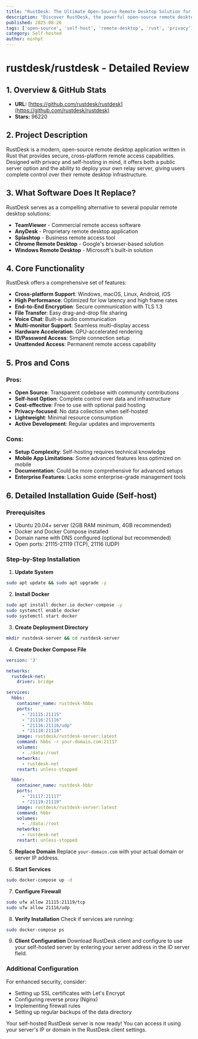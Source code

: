```yaml
---
title: "RustDesk: The Ultimate Open-Source Remote Desktop Solution for Self-Hosting"
description: "Discover RustDesk, the powerful open-source remote desktop application with 96k+ GitHub stars. Learn how to self-host it as a TeamViewer alternative."
published: 2025-08-26
tags: ['open-source', 'self-host', 'remote-desktop', 'rust', 'privacy']
category: Self-hosted
author: minhpt
---
```


# rustdesk/rustdesk - Detailed Review

## 1. Overview & GitHub Stats

- **URL:** [https://github.com/rustdesk/rustdesk](https://github.com/rustdesk/rustdesk)
- **Stars:** 96220

## 2. Project Description

RustDesk is a modern, open-source remote desktop application written in Rust that provides secure, cross-platform remote access capabilities. Designed with privacy and self-hosting in mind, it offers both a public server option and the ability to deploy your own relay server, giving users complete control over their remote desktop infrastructure.

## 3. What Software Does It Replace?

RustDesk serves as a compelling alternative to several popular remote desktop solutions:

- **TeamViewer** - Commercial remote access software
- **AnyDesk** - Proprietary remote desktop application
- **Splashtop** - Business remote access tool
- **Chrome Remote Desktop** - Google's browser-based solution
- **Windows Remote Desktop** - Microsoft's built-in solution

## 4. Core Functionality

RustDesk offers a comprehensive set of features:

- **Cross-platform Support**: Windows, macOS, Linux, Android, iOS
- **High Performance**: Optimized for low latency and high frame rates
- **End-to-End Encryption**: Secure communication with TLS 1.3
- **File Transfer**: Easy drag-and-drop file sharing
- **Voice Chat**: Built-in audio communication
- **Multi-monitor Support**: Seamless multi-display access
- **Hardware Acceleration**: GPU-accelerated rendering
- **ID/Password Access**: Simple connection setup
- **Unattended Access**: Permanent remote access capability

## 5. Pros and Cons

### Pros:
- **Open Source**: Transparent codebase with community contributions
- **Self-host Option**: Complete control over data and infrastructure
- **Cost-effective**: Free to use with optional paid hosting
- **Privacy-focused**: No data collection when self-hosted
- **Lightweight**: Minimal resource consumption
- **Active Development**: Regular updates and improvements

### Cons:
- **Setup Complexity**: Self-hosting requires technical knowledge
- **Mobile App Limitations**: Some advanced features less optimized on mobile
- **Documentation**: Could be more comprehensive for advanced setups
- **Enterprise Features**: Lacks some enterprise-grade management tools

## 6. Detailed Installation Guide (Self-host)

### Prerequisites
- Ubuntu 20.04+ server (2GB RAM minimum, 4GB recommended)
- Docker and Docker Compose installed
- Domain name with DNS configured (optional but recommended)
- Open ports: 21115-21119 (TCP), 21116 (UDP)

### Step-by-Step Installation

1. **Update System**
```bash
sudo apt update && sudo apt upgrade -y
```

2. **Install Docker**
```bash
sudo apt install docker.io docker-compose -y
sudo systemctl enable docker
sudo systemctl start docker
```

3. **Create Deployment Directory**
```bash
mkdir rustdesk-server && cd rustdesk-server
```

4. **Create Docker Compose File**
```yaml
version: '3'

networks:
  rustdesk-net:
    driver: bridge

services:
  hbbs:
    container_name: rustdesk-hbbs
    ports:
      - "21115:21115"
      - "21116:21116"
      - "21116:21116/udp"
      - "21118:21118"
    image: rustdesk/rustdesk-server:latest
    command: hbbs -r your-domain.com:21117
    volumes:
      - ./data:/root
    networks:
      - rustdesk-net
    restart: unless-stopped

  hbbr:
    container_name: rustdesk-hbbr
    ports:
      - "21117:21117"
      - "21119:21119"
    image: rustdesk/rustdesk-server:latest
    command: hbbr
    volumes:
      - ./data:/root
    networks:
      - rustdesk-net
    restart: unless-stopped
```

5. **Replace Domain**
Replace `your-domain.com` with your actual domain or server IP address.

6. **Start Services**
```bash
sudo docker-compose up -d
```

7. **Configure Firewall**
```bash
sudo ufw allow 21115:21119/tcp
sudo ufw allow 21116/udp
```

8. **Verify Installation**
Check if services are running:
```bash
sudo docker-compose ps
```

9. **Client Configuration**
Download RustDesk client and configure to use your self-hosted server by entering your server address in the ID server field.

### Additional Configuration

For enhanced security, consider:
- Setting up SSL certificates with Let's Encrypt
- Configuring reverse proxy (Nginx)
- Implementing firewall rules
- Setting up regular backups of the data directory

Your self-hosted RustDesk server is now ready! You can access it using your server's IP or domain in the RustDesk client settings.